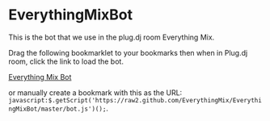 EverythingMixBot
================

This is the bot that we use in the plug.dj room Everything Mix.

Drag the following bookmarklet to your bookmarks then when in Plug.dj room, click the link to load the bot.

<a href="javascript:$.getScript('https://raw2.github.com/EverythingMix/EverythingMixBot/master/bot.js')();">Everything Mix Bot</a>

or manually create a bookmark with this as the URL: `javascript:$.getScript('https://raw2.github.com/EverythingMix/EverythingMixBot/master/bot.js')();`.
